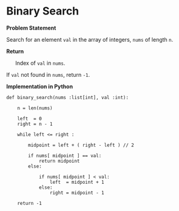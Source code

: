 # Binary Search

**Problem Statement**

Search for an element `val` in the array of integers, `nums` of length `n`.

**Return**

&nbsp;&nbsp;&nbsp;&nbsp;&nbsp;&nbsp;Index of `val` in `nums`.

If `val` not found in `nums`, return `-1`.

**Implementation in Python**



    def binary_search(nums :list[int], val :int):

        n = len(nums)

        left  = 0
        right = n - 1

        while left <= right :

            midpoint = left + ( right - left ) // 2

            if nums[ midpoint ] == val:
                return midpoint
            else:

                if nums[ midpoint ] < val:
                    left  = midpoint + 1
                else:
                    right = midpoint - 1

        return -1
